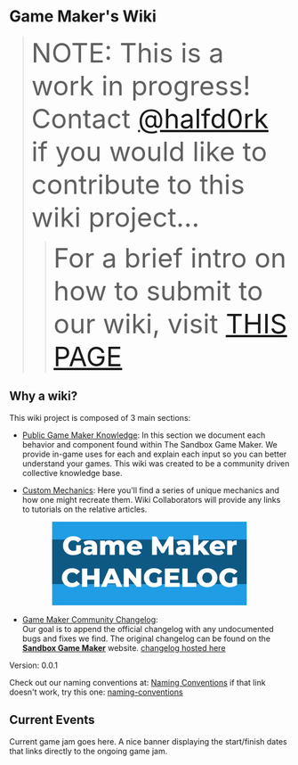 # Game Maker's Wiki

> <font size="8">NOTE: This is a work in progress! Contact [@halfd0rk](https://twitter.com/halfd0rk) if you would like to contribute to this wiki project...
>
>> For a brief intro on how to submit to our wiki, visit [THIS PAGE]()</font>

## Why a wiki?

This wiki project is composed of 3 main sections:

- [Public Game Maker Knowledge](https://github.com/Drassil/git-wiki-theme): In this section we document each behavior and component found within The Sandbox Game Maker. We provide in-game uses for each and explain each input so you can better understand your games. This wiki was created to be a community driven collective knowledge base.


- [Custom Mechanics](): Here you'll find a series of unique mechanics and how one might recreate them. Wiki Collaborators will provide any links to tutorials on the relative articles.

<p align="center"><a href="https://www.sandbox.game/en/create/changelog/"><img src="/assets/game-maker-changelog.jpg" style="width:350px;height:150px;"></a></p>


- [Game Maker Community Changelog](https://www.sandbox.game/en/create/changelog/):\
 Our goal is to append the official changelog with any undocumented bugs and fixes we find. The original changelog can be found on the [**Sandbox Game Maker**](https://www.sandbox.game/en/create/changelog/) website. 
[changelog hosted here](gm-changelog)

Version: 0.0.1

Check out our naming conventions at:
<a href="{{ '/naming-conventions' | relative_url }}">Naming Conventions</a>
if that link doesn't work, try this one:
[naming-conventions](https://gamemakers.wiki/naming-conventions)


## Current Events

Current game jam goes here. A nice banner displaying the start/finish dates that links directly to the ongoing game jam.